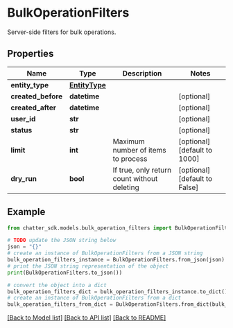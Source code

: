 # BulkOperationFilters

Server-side filters for bulk operations.

## Properties

Name | Type | Description | Notes
------------ | ------------- | ------------- | -------------
**entity_type** | [**EntityType**](EntityType.md) |  | 
**created_before** | **datetime** |  | [optional] 
**created_after** | **datetime** |  | [optional] 
**user_id** | **str** |  | [optional] 
**status** | **str** |  | [optional] 
**limit** | **int** | Maximum number of items to process | [optional] [default to 1000]
**dry_run** | **bool** | If true, only return count without deleting | [optional] [default to False]

## Example

```python
from chatter_sdk.models.bulk_operation_filters import BulkOperationFilters

# TODO update the JSON string below
json = "{}"
# create an instance of BulkOperationFilters from a JSON string
bulk_operation_filters_instance = BulkOperationFilters.from_json(json)
# print the JSON string representation of the object
print(BulkOperationFilters.to_json())

# convert the object into a dict
bulk_operation_filters_dict = bulk_operation_filters_instance.to_dict()
# create an instance of BulkOperationFilters from a dict
bulk_operation_filters_from_dict = BulkOperationFilters.from_dict(bulk_operation_filters_dict)
```
[[Back to Model list]](../README.md#documentation-for-models) [[Back to API list]](../README.md#documentation-for-api-endpoints) [[Back to README]](../README.md)


